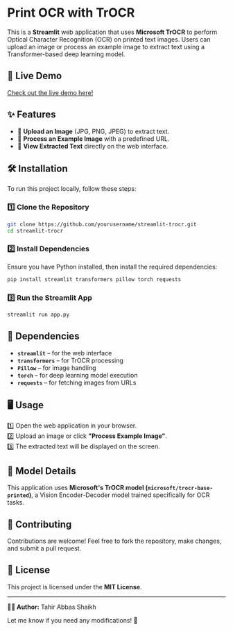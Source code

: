 # Print OCR with TrOCR

This is a **Streamlit** web application that uses **Microsoft TrOCR** to perform Optical Character Recognition (OCR) on printed text images. Users can upload an image or process an example image to extract text using a Transformer-based deep learning model.

## 🚀 Live Demo  
[Check out the live demo here!](https://huggingface.co/spaces/Tahir5/Printed-Text-OCR)  

## ✨ Features  
- 📸 **Upload an Image** (JPG, PNG, JPEG) to extract text.  
- 🔄 **Process an Example Image** with a predefined URL.  
- 📝 **View Extracted Text** directly on the web interface.  

## 🛠 Installation  

To run this project locally, follow these steps:  

### 1️⃣ Clone the Repository  
```bash
git clone https://github.com/yourusername/streamlit-trocr.git
cd streamlit-trocr
```

### 2️⃣ Install Dependencies  
Ensure you have Python installed, then install the required dependencies:  
```bash
pip install streamlit transformers pillow torch requests
```

### 3️⃣ Run the Streamlit App  
```bash
streamlit run app.py
```

## 📌 Dependencies  
- **`streamlit`** – for the web interface  
- **`transformers`** – for TrOCR processing  
- **`Pillow`** – for image handling  
- **`torch`** – for deep learning model execution  
- **`requests`** – for fetching images from URLs  

## 🖥 Usage  
1️⃣ Open the web application in your browser.  
2️⃣ Upload an image or click **"Process Example Image"**.  
3️⃣ The extracted text will be displayed on the screen.  

## 🧠 Model Details  
This application uses **Microsoft's TrOCR model (`microsoft/trocr-base-printed`)**, a Vision Encoder-Decoder model trained specifically for OCR tasks.

## 🤝 Contributing  
Contributions are welcome! Feel free to fork the repository, make changes, and submit a pull request.

## 📜 License  
This project is licensed under the **MIT License**.

---

**👨‍💻 Author:** Tahir Abbas Shaikh  

Let me know if you need any modifications! 🚀
